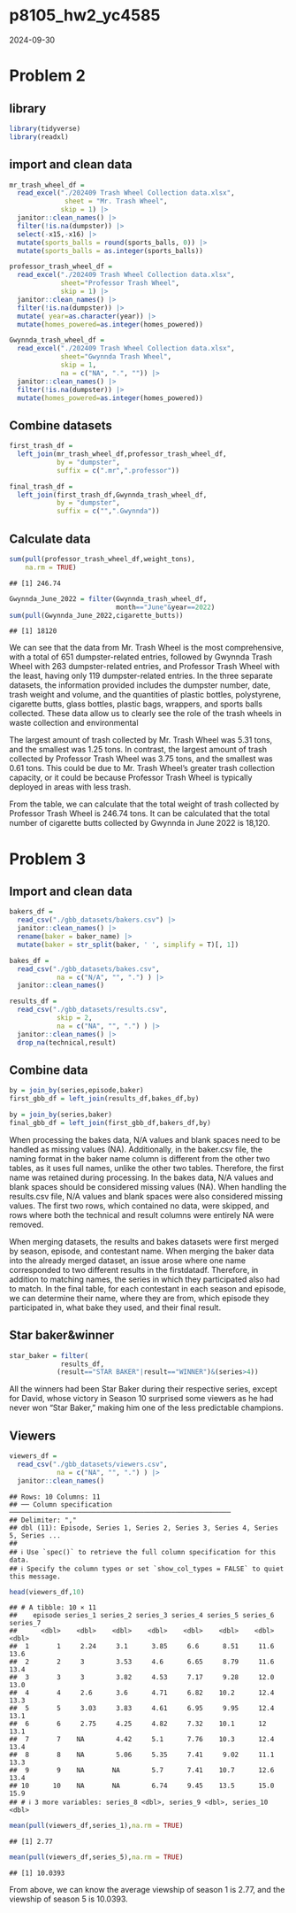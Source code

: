 p8105_hw2_yc4585
================
2024-09-30

# Problem 2

## library

``` r
library(tidyverse)
library(readxl)
```

## import and clean data

``` r
mr_trash_wheel_df = 
  read_excel("./202409 Trash Wheel Collection data.xlsx",
              sheet = "Mr. Trash Wheel",
             skip = 1) |>
  janitor::clean_names() |>
  filter(!is.na(dumpster)) |>
  select(-x15,-x16) |>
  mutate(sports_balls = round(sports_balls, 0)) |>
  mutate(sports_balls = as.integer(sports_balls))

professor_trash_wheel_df = 
  read_excel("./202409 Trash Wheel Collection data.xlsx",
             sheet="Professor Trash Wheel",
             skip = 1) |>
  janitor::clean_names() |>
  filter(!is.na(dumpster)) |>
  mutate( year=as.character(year)) |>
  mutate(homes_powered=as.integer(homes_powered))

Gwynnda_trash_wheel_df = 
  read_excel("./202409 Trash Wheel Collection data.xlsx", 
             sheet="Gwynnda Trash Wheel",
             skip = 1,
             na = c("NA", ".", "")) |>
  janitor::clean_names() |>
  filter(!is.na(dumpster)) |>
  mutate(homes_powered=as.integer(homes_powered))
```

## Combine datasets

``` r
first_trash_df = 
  left_join(mr_trash_wheel_df,professor_trash_wheel_df,
            by = "dumpster",
            suffix = c(".mr",".professor"))

final_trash_df = 
  left_join(first_trash_df,Gwynnda_trash_wheel_df,
            by = "dumpster",
            suffix = c("",".Gwynnda"))
```

## Calculate data

``` r
sum(pull(professor_trash_wheel_df,weight_tons),
    na.rm = TRUE)
```

    ## [1] 246.74

``` r
Gwynnda_June_2022 = filter(Gwynnda_trash_wheel_df,
                           month=="June"&year==2022)
sum(pull(Gwynnda_June_2022,cigarette_butts))
```

    ## [1] 18120

We can see that the data from Mr. Trash Wheel is the most comprehensive,
with a total of 651 dumpster-related entries, followed by Gwynnda Trash
Wheel with 263 dumpster-related entries, and Professor Trash Wheel with
the least, having only 119 dumpster-related entries. In the three
separate datasets, the information provided includes the dumpster
number, date, trash weight and volume, and the quantities of plastic
bottles, polystyrene, cigarette butts, glass bottles, plastic bags,
wrappers, and sports balls collected. These data allow us to clearly see
the role of the trash wheels in waste collection and environmental

The largest amount of trash collected by Mr. Trash Wheel was 5.31 tons,
and the smallest was 1.25 tons. In contrast, the largest amount of trash
collected by Professor Trash Wheel was 3.75 tons, and the smallest was
0.61 tons. This could be due to Mr. Trash Wheel’s greater trash
collection capacity, or it could be because Professor Trash Wheel is
typically deployed in areas with less trash.

From the table, we can calculate that the total weight of trash
collected by Professor Trash Wheel is 246.74 tons. It can be calculated
that the total number of cigarette butts collected by Gwynnda in June
2022 is 18,120.

# Problem 3

## Import and clean data

``` r
bakers_df = 
  read_csv("./gbb_datasets/bakers.csv") |>
  janitor::clean_names() |>
  rename(baker = baker_name) |>
  mutate(baker = str_split(baker, ' ', simplify = T)[, 1])

bakes_df = 
  read_csv("./gbb_datasets/bakes.csv",
            na = c("N/A", "", ".") ) |>
  janitor::clean_names()

results_df = 
  read_csv("./gbb_datasets/results.csv",
            skip = 2,
            na = c("NA", "", ".") ) |>
  janitor::clean_names() |>
  drop_na(technical,result)
```

## Combine data

``` r
by = join_by(series,episode,baker)
first_gbb_df = left_join(results_df,bakes_df,by)

by = join_by(series,baker)
final_gbb_df = left_join(first_gbb_df,bakers_df,by)
```

When processing the bakes data, N/A values and blank spaces need to be
handled as missing values (NA). Additionally, in the baker.csv file, the
naming format in the baker name column is different from the other two
tables, as it uses full names, unlike the other two tables. Therefore,
the first name was retained during processing. In the bakes data, N/A
values and blank spaces should be considered missing values (NA). When
handling the results.csv file, N/A values and blank spaces were also
considered missing values. The first two rows, which contained no data,
were skipped, and rows where both the technical and result columns were
entirely NA were removed.

When merging datasets, the results and bakes datasets were first merged
by season, episode, and contestant name. When merging the baker data
into the already merged dataset, an issue arose where one name
corresponded to two different results in the firstdatadf. Therefore, in
addition to matching names, the series in which they participated also
had to match. In the final table, for each contestant in each season and
episode, we can determine their name, where they are from, which episode
they participated in, what bake they used, and their final result.

## Star baker&winner

``` r
star_baker = filter(
             results_df,
            (result=="STAR BAKER"|result=="WINNER")&(series>4))
```

All the winners had been Star Baker during their respective series,
except for David, whose victory in Season 10 surprised some viewers as
he had never won “Star Baker,” making him one of the less predictable
champions.

## Viewers

``` r
viewers_df = 
  read_csv("./gbb_datasets/viewers.csv",
            na = c("NA", "", ".") ) |>
  janitor::clean_names()
```

    ## Rows: 10 Columns: 11
    ## ── Column specification ────────────────────────────────────────────────────────
    ## Delimiter: ","
    ## dbl (11): Episode, Series 1, Series 2, Series 3, Series 4, Series 5, Series ...
    ## 
    ## ℹ Use `spec()` to retrieve the full column specification for this data.
    ## ℹ Specify the column types or set `show_col_types = FALSE` to quiet this message.

``` r
head(viewers_df,10)
```

    ## # A tibble: 10 × 11
    ##    episode series_1 series_2 series_3 series_4 series_5 series_6 series_7
    ##      <dbl>    <dbl>    <dbl>    <dbl>    <dbl>    <dbl>    <dbl>    <dbl>
    ##  1       1     2.24     3.1      3.85     6.6      8.51     11.6     13.6
    ##  2       2     3        3.53     4.6      6.65     8.79     11.6     13.4
    ##  3       3     3        3.82     4.53     7.17     9.28     12.0     13.0
    ##  4       4     2.6      3.6      4.71     6.82    10.2      12.4     13.3
    ##  5       5     3.03     3.83     4.61     6.95     9.95     12.4     13.1
    ##  6       6     2.75     4.25     4.82     7.32    10.1      12       13.1
    ##  7       7    NA        4.42     5.1      7.76    10.3      12.4     13.4
    ##  8       8    NA        5.06     5.35     7.41     9.02     11.1     13.3
    ##  9       9    NA       NA        5.7      7.41    10.7      12.6     13.4
    ## 10      10    NA       NA        6.74     9.45    13.5      15.0     15.9
    ## # ℹ 3 more variables: series_8 <dbl>, series_9 <dbl>, series_10 <dbl>

``` r
mean(pull(viewers_df,series_1),na.rm = TRUE)
```

    ## [1] 2.77

``` r
mean(pull(viewers_df,series_5),na.rm = TRUE)
```

    ## [1] 10.0393

From above, we can know the average viewship of season 1 is 2.77, and
the viewship of season 5 is 10.0393.
